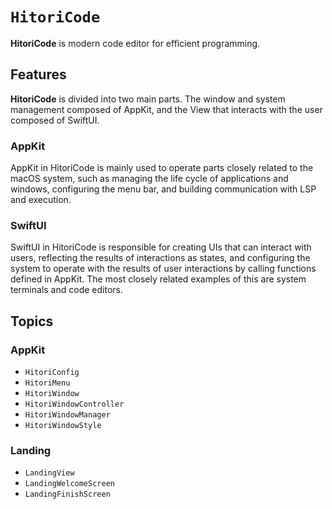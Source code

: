 # ``HitoriCode``

**HitoriCode** is modern code editor for efficient programming.

## Features

**HitoriCode** is divided into two main parts. The window and system management composed of AppKit, and the View that interacts with the user composed of SwiftUI.

### AppKit

AppKit in HitoriCode is mainly used to operate parts closely related to the macOS system, such as managing the life cycle of applications and windows, configuring the menu bar, and building communication with LSP and execution.

### SwiftUI

SwiftUI in HitoriCode is responsible for creating UIs that can interact with users, reflecting the results of interactions as states, and configuring the system to operate with the results of user interactions by calling functions defined in AppKit. The most closely related examples of this are system terminals and code editors.

## Topics

### AppKit

- ``HitoriConfig``
- ``HitoriMenu``
- ``HitoriWindow``
- ``HitoriWindowController``
- ``HitoriWindowManager``
- ``HitoriWindowStyle``

### Landing

- ``LandingView``
- ``LandingWelcomeScreen``
- ``LandingFinishScreen``

